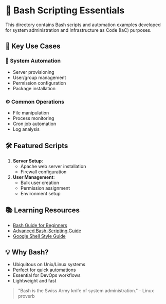 # 📁 Bash Scripting Essentials

This directory contains Bash scripts and automation examples developed for system administration and Infrastructure as Code (IaC) purposes.

## 🚀 Key Use Cases

### 🔧 System Automation
- Server provisioning
- User/group management
- Permission configuration
- Package installation

### ⚙️ Common Operations
- File manipulation
- Process monitoring
- Cron job automation
- Log analysis

## 🛠️ Featured Scripts
1. **Server Setup**: 
   - Apache web server installation
   - Firewall configuration
2. **User Management**:
   - Bulk user creation
   - Permission assignment
   - Environment setup

## 📚 Learning Resources
- [Bash Guide for Beginners](https://tldp.org/LDP/Bash-Beginners-Guide/html/)
- [Advanced Bash-Scripting Guide](https://tldp.org/LDP/abs/html/)
- [Google Shell Style Guide](https://google.github.io/styleguide/shellguide.html)

## 💡 Why Bash?
- Ubiquitous on Unix/Linux systems
- Perfect for quick automations
- Essential for DevOps workflows
- Lightweight and fast

> "Bash is the Swiss Army knife of system administration." - Linux proverb

